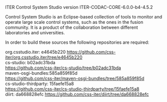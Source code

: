 ITER Control System Studio version ITER-CODAC-CORE-6.0.0-b4-4.5.2

Control System Studio is an Eclipse-based collection of tools
to monitor and operate large scale control systems, such as the
ones in the fusion community. It is a product of the collaboration
between different laboratories and universities.

In order to build these sources the following repositories are required:
				   
org.csstudio.iter: e4645b220
<https://github.com/css-iter/org.csstudio.iter/tree/e4645b220>  
cs-studio: b02adc31bda  
<https://github.com/css-iter/cs-studio/tree/b02adc31bda>  
maven-osgi-bundles:585a859f85d  
<https://github.com/css-iter/maven-osgi-bundles/tree/585a859f85d>  
cs-studio-thirdparty: 15faefe15a8  
<https://github.com/css-iter/cs-studio-thirdparty/tree/15faefe15a8>  
diirt: da668828efc
<https://github.com/css-iter/diirt/tree/da668828efc>



